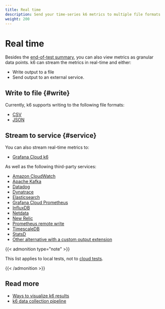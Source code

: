 ```yaml
---
title: Real time
description: Send your time-series k6 metrics to multiple file formats and services
weight: 200
---
```


# Real time

Besides the [end-of-test summary](https://grafana.com/docs/k6/<K6_VERSION>/results-output/end-of-test), you can also view metrics as granular data points.
k6 can stream the metrics in real-time and either:

- Write output to a file
- Send output to an external service.

## Write to file {#write}

Currently, k6 supports writing to the following file formats:

- [CSV](https://grafana.com/docs/k6/<K6_VERSION>/results-output/real-time/csv)
- [JSON](https://grafana.com/docs/k6/<K6_VERSION>/results-output/real-time/json)

## Stream to service {#service}

You can also stream real-time metrics to:

- [Grafana Cloud k6](https://grafana.com/docs/k6/<K6_VERSION>/results-output/real-time/cloud)

As well as the following third-party services:

- [Amazon CloudWatch](https://grafana.com/docs/k6/<K6_VERSION>/results-output/real-time/amazon-cloudwatch)
- [Apache Kafka](https://grafana.com/docs/k6/<K6_VERSION>/results-output/real-time/apache-kafka)
- [Datadog](https://grafana.com/docs/k6/<K6_VERSION>/results-output/real-time/datadog)
- [Dynatrace](https://grafana.com/docs/k6/<K6_VERSION>/results-output/real-time/dynatrace)
- [Elasticsearch](https://grafana.com/docs/k6/<K6_VERSION>/results-output/real-time/elasticsearch)
- [Grafana Cloud Prometheus](https://grafana.com/docs/k6/<K6_VERSION>/results-output/real-time/grafana-cloud-prometheus)
- [InfluxDB](https://grafana.com/docs/k6/<K6_VERSION>/results-output/real-time/influxdb)
- [Netdata](https://grafana.com/docs/k6/<K6_VERSION>/results-output/real-time/netdata)
- [New Relic](https://grafana.com/docs/k6/<K6_VERSION>/results-output/real-time/new-relic)
- [Prometheus remote write](https://grafana.com/docs/k6/<K6_VERSION>/results-output/real-time/prometheus-remote-write)
- [TimescaleDB](https://grafana.com/docs/k6/<K6_VERSION>/results-output/real-time/timescaledb)
- [StatsD](https://grafana.com/docs/k6/<K6_VERSION>/results-output/real-time/statsd)
- [Other alternative with a custom output extension](https://grafana.com/docs/k6/<K6_VERSION>/extensions/create/output-extensions)

{{< admonition type="note" >}}

This list applies to local tests, not to [cloud tests](https://grafana.com/docs/grafana-cloud/testing/k6/).

{{< /admonition >}}

## Read more

- [Ways to visualize k6 results](https://k6.io/blog/ways-to-visualize-k6-results/)
- [k6 data collection pipeline](https://grafana.com/blog/2023/08/10/understanding-grafana-k6-a-simple-guide-to-the-load-testing-tool/)
